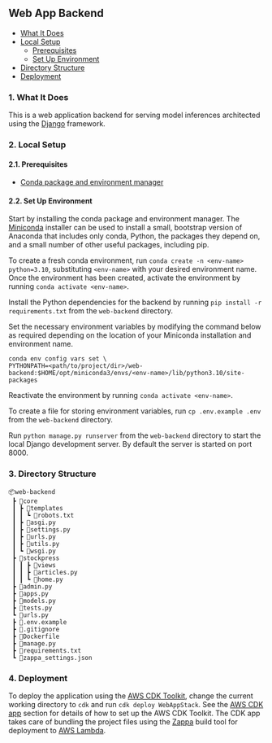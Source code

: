 ## Web App Backend

- [What It Does](#1-what-it-does)
- [Local Setup](#2-local-setup)
  - [Prerequisites](#21-prerequisites)
  - [Set Up Environment](#22-set-up-environment)
- [Directory Structure](#3-directory-structure)
- [Deployment](#4-deployment)

### 1. What It Does

This is a web application backend for serving model inferences architected using the [Django](https://www.djangoproject.com/) framework.

### 2. Local Setup

#### 2.1. Prerequisites

- [Conda package and environment manager](https://docs.conda.io/projects/conda/en/latest/)

#### 2.2. Set Up Environment

Start by installing the conda package and environment manager. The [Miniconda](https://docs.conda.io/en/latest/miniconda.html#) installer can be used to install a small, bootstrap version of Anaconda that includes only conda, Python, the packages they depend on, and a small number of other useful packages, including pip.

To create a fresh conda environment, run `conda create -n <env-name> python=3.10`, substituting `<env-name>` with your desired environment name. Once the environment has been created, activate the environment by running `conda activate <env-name>`.

Install the Python dependencies for the backend by running `pip install -r requirements.txt` from the `web-backend` directory.

Set the necessary environment variables by modifying the command below as required depending on the location of your Miniconda installation and environment name.

```shell
conda env config vars set \
PYTHONPATH=<path/to/project/dir>/web-backend:$HOME/opt/miniconda3/envs/<env-name>/lib/python3.10/site-packages
```

Reactivate the environment by running `conda activate <env-name>`.

To create a file for storing environment variables, run `cp .env.example .env` from the `web-backend` directory.

Run `python manage.py runserver` from the `web-backend` directory to start the local Django development server. By default the server is started on port 8000.

### 3. Directory Structure

```
📦web-backend
 ┣ 📂core
 ┃ ┣ 📂templates
 ┃ ┃ ┗ 📜robots.txt
 ┃ ┣ 📜asgi.py
 ┃ ┣ 📜settings.py
 ┃ ┣ 📜urls.py
 ┃ ┣ 📜utils.py
 ┃ ┗ 📜wsgi.py
 ┣ 📂stockpress
 ┃ ┃ ┣ 📂views
 ┃ ┃ ┣ 📜articles.py
 ┃ ┃ ┗ 📜home.py
 ┣ 📜admin.py
 ┣ 📜apps.py
 ┣ 📜models.py
 ┣ 📜tests.py
 ┗ 📜urls.py
 ┣ 📜.env.example
 ┣ 📜.gitignore
 ┣ 📜Dockerfile
 ┣ 📜manage.py
 ┣ 📜requirements.txt
 ┗ 📜zappa_settings.json
```

### 4. Deployment

To deploy the application using the [AWS CDK Toolkit](https://docs.aws.amazon.com/cdk/v2/guide/cli.html), change the current working directory to `cdk` and run `cdk deploy WebAppStack`. See the [AWS CDK app](#6-aws-cdk-app) section for details of how to set up the AWS CDK Toolkit. The CDK app takes care of bundling the project files using the [Zappa](https://github.com/zappa/Zappa) build tool for deployment to [AWS Lambda](https://aws.amazon.com/lambda/).

